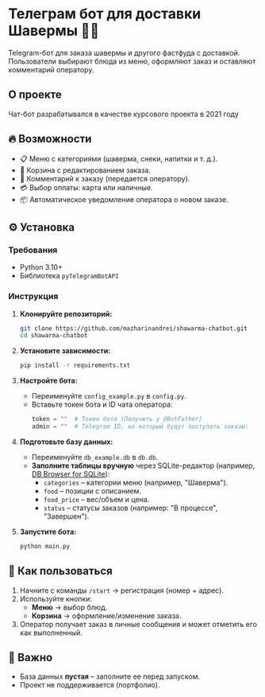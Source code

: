 # Телеграм бот для доставки Шавермы 🥙🍟  

Telegram-бот для заказа шавермы и другого фастфуда с доставкой. Пользователи выбирают блюда из меню, оформляют заказ и оставляют комментарий оператору.  

## О проекте
Чат-бот разрабатывался в качестве курсового проекта в 2021 году 

## 🔥 Возможности  
- 📋 Меню с категориями (шаверма, снеки, напитки и т. д.).  
- 🛒 Корзина с редактированием заказа.  
- 💬 Комментарий к заказу (передается оператору).  
- 💳 Выбор оплаты: карта или наличные.  
- 📦 Автоматическое уведомление оператора о новом заказе.  

## ⚙️ Установка  

### Требования  
- Python 3.10+  
- Библиотека `pyTelegramBotAPI`  

### Инструкция  
1. **Клонируйте репозиторий:**  
   ```bash
   git clone https://github.com/mazharinandrei/shawarma-chatbot.git
   cd shawarma-chatbot
   ```  

2. **Установите зависимости:**  
   ```bash
   pip install -r requirements.txt
   ```  

3. **Настройте бота:**  
   - Переименуйте `config_example.py` в `config.py`.  
   - Вставьте токен бота и ID чата оператора:  
     ```python
     token = ""  # Токен бота (Получить у @BotFather)
     admin = ""  # Telegram ID, на который будут поступать заказы:
     ```  

4. **Подготовьте базу данных:**  
   - Переименуйте `db_example.db` в `db.db`.  
   - **Заполните таблицы вручную** через SQLite-редактор (например, [DB Browser for SQLite](https://sqlitebrowser.org/)):  
     - `categories` – категории меню (например, "Шаверма").  
     - `food` – позиции с описанием.  
     - `food_price` – вес/объем и цена.  
     - `status` – статусы заказов (например: "В процессе", "Завершен"). 

5. **Запустите бота:**  
   ```bash
   python main.py
   ```  

## 🚀 Как пользоваться  
1. Начните с команды `/start` → регистрация (номер + адрес).  
2. Используйте кнопки:  
   - **Меню** → выбор блюд.  
   - **Корзина** → оформление/изменение заказа.  
3. Оператор получает заказ в личные сообщения и может отметить его как выполненный.  

## 📌 Важно  
- База данных **пустая** – заполните ее перед запуском.  
- Проект не поддерживается (портфолио).  
